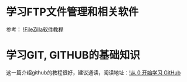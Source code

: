 # 学习FTP文件管理和相关软件 #
参考： [!FileZilla软件教程](https://jingyan.baidu.com/article/7e440953cf84192fc0e2ef95.html)


# 学习GIT, GITHUB的基础知识 #

这一篇介绍github的教程很好，建议通读，阅读地址：[!从 0 开始学习 GitHub](https://www.gitbook.com/book/stormzhang/learn-github-from-zero/details)